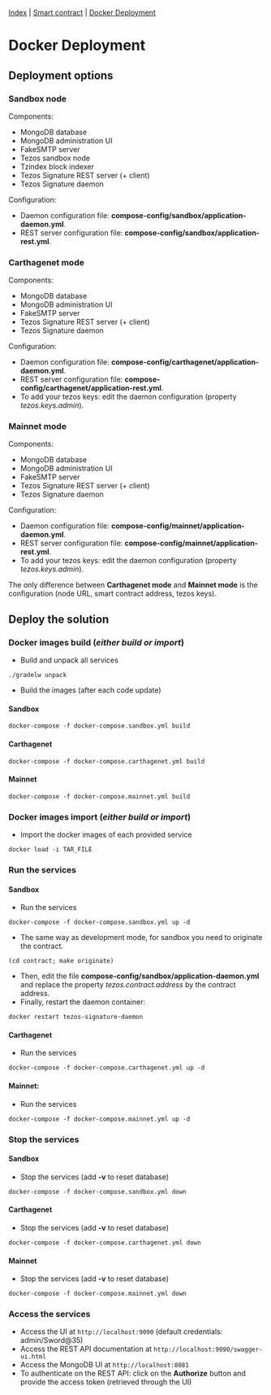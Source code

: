 [Index](../README.md) | [Smart contract](../contract/README.md) | [Docker Deployment](./DockerDeployment.md)

# Docker Deployment

## Deployment options

### Sandbox node

Components:
* MongoDB database
* MongoDB administration UI
* FakeSMTP server
* Tezos sandbox node
* Tzindex block indexer
* Tezos Signature REST server (+ client)
* Tezos Signature daemon

Configuration:
* Daemon configuration file: **compose-config/sandbox/application-daemon.yml**.
* REST server configuration file: **compose-config/sandbox/application-rest.yml**.

### Carthagenet mode

Components:
* MongoDB database
* MongoDB administration UI
* FakeSMTP server
* Tezos Signature REST server (+ client)
* Tezos Signature daemon

Configuration:
* Daemon configuration file: **compose-config/carthagenet/application-daemon.yml**.
* REST server configuration file: **compose-config/carthagenet/application-rest.yml**.
* To add your tezos keys: edit the daemon configuration (property *tezos.keys.admin*).

### Mainnet mode

Components:
* MongoDB database
* MongoDB administration UI
* FakeSMTP server
* Tezos Signature REST server (+ client)
* Tezos Signature daemon

Configuration:
* Daemon configuration file: **compose-config/mainnet/application-daemon.yml**.
* REST server configuration file: **compose-config/mainnet/application-rest.yml**.
* To add your tezos keys: edit the daemon configuration (property *tezos.keys.admin*).
  
The only difference between **Carthagenet mode** and **Mainnet mode** is the configuration (node URL, smart contract address, tezos keys).

## Deploy the solution

### Docker images build (*either build or import*)

* Build and unpack all services
```
./gradelw unpack
```

* Build the images (after each code update)

#### Sandbox

```
docker-compose -f docker-compose.sandbox.yml build
```

#### Carthagenet

```
docker-compose -f docker-compose.carthagenet.yml build
```

#### Mainnet

```
docker-compose -f docker-compose.mainnet.yml build
```

### Docker images import (*either build or import*)

* Import the docker images of each provided service
```
docker load -i TAR_FILE
```

### Run the services

#### Sandbox

* Run the services
```
docker-compose -f docker-compose.sandbox.yml up -d
```
* The same way as development mode, for sandbox you need to originate the contract.
```
(cd contract; make originate)
```
* Then, edit the file **compose-config/sandbox/application-daemon.yml** and replace the property *tezos.contract.address* by the contract address.
* Finally, restart the daemon container:
```
docker restart tezos-signature-daemon
```

#### Carthagenet

* Run the services
```
docker-compose -f docker-compose.carthagenet.yml up -d
```

#### Mainnet:

* Run the services
```
docker-compose -f docker-compose.mainnet.yml up -d
```

### Stop the services

#### Sandbox

* Stop the services (add **-v** to reset database)
```
docker-compose -f docker-compose.sandbox.yml down
```

#### Carthagenet

* Stop the services (add **-v** to reset database)
```
docker-compose -f docker-compose.carthagenet.yml down
```

#### Mainnet

* Stop the services (add **-v** to reset database)
```
docker-compose -f docker-compose.mainnet.yml down
```

### Access the services

* Access the UI at `http://localhost:9090` (default credentials: admin/Sword@35)
* Access the REST API documentation at `http://localhost:9090/swagger-ui.html`
* Access the MongoDB UI at `http://localhost:8081`
* To authenticate on the REST API: click on the **Authorize** button and provide the access token (retrieved through the UI)

